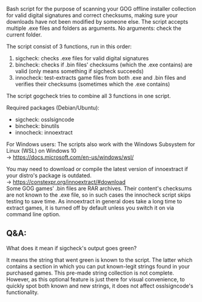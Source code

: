 Bash script for the purpose of scanning your GOG offline installer collection for valid digital signatures and correct checksums, making sure your downloads have not been modified by someone else.
The script accepts multiple .exe files and folders as arguments. No arguments: check the current folder.

The script consist of 3 functions, run in this order:
1. sigcheck: checks .exe files for valid digital signatures
2. bincheck: checks if .bin files' checksums (which the .exe contains) are valid (only means something if sigcheck succeeds)
3. innocheck: test-extracts game files from both .exe and .bin files and verifies their checksums (sometimes which the .exe contains)

The script gogcheck tries to combine all 3 functions in one script.

Required packages (Debian/Ubuntu):
- sigcheck: osslsigncode
- bincheck: binutils
- innocheck: innoextract

For Windows users: The scripts also work with the Windows Subsystem for Linux (WSL) on Windows 10  
-> https://docs.microsoft.com/en-us/windows/wsl/

You may need to download or compile the latest version of innoextract if your distro's package is outdated.  
-> https://constexpr.org/innoextract/#download  
Some GOG games' .bin files are RAR archives. Their content's checksums are not known to the .exe file, so in such cases the innocheck script skips testing to save time.
As innoextract in general does take a long time to extract games, it is turned off by default unless you switch it on via command line option.

Q&A:
----

What does it mean if sigcheck's output goes green?

It means the string that went green is known to the script. The latter which contains a section in which you can put known-legit strings found in your purchased games. This pre-made string collection is not complete. However, as this optional feature is just there for visual convenience, to quickly spot both known and new strings, it does not affect osslsigncode's functionality.
